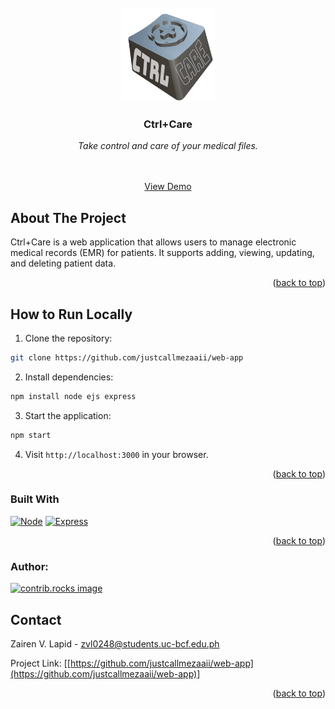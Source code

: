 <br />  
<div align="center">  
<img src="public/assets/logokeycap1.png" alt="Logo" width="150" height="150">  
</a>  
  
<h3 align="center">Ctrl+Care</h3>  
<p><i>Take control and care of your medical files.</i></p>
<p align="center">  
 
<br />  
<br />  
<a href="https://ctrl-care.onrender.com">View Demo</a>  
</p>  
</div>  

## About The Project  
Ctrl+Care is a web application that allows users to manage electronic medical records (EMR) for patients. It supports adding, viewing, updating, and deleting patient data.

<p align="right">(<a href="#readme-top">back to top</a>)</p>  
  
  
## How to Run Locally 
1. Clone the repository: 
```sh  
git clone https://github.com/justcallmezaaii/web-app
```  
2. Install dependencies:
```sh  
npm install node ejs express  
```  
3. Start the application:
```sh  
npm start
```
4. Visit `http://localhost:3000` in your browser.



<p align="right">(<a href="#readme-top">back to top</a>)</p>  
  

### Built With
[![Node][Node.js]][Node-url]
[![Express][Express.js]][Express-url]


<p align="right">(<a href="#readme-top">back to top</a>)</p>

### Author:

<a href="https://github.com/justcallmezaaii/web-app/graphs/contributors">
  <img src="https://contrib.rocks/image?repo=justcallmezaaii/web-app" alt="contrib.rocks image" />
</a>

  
<!-- CONTACT -->  
## Contact  
  
Zairen V. Lapid - zvl0248@students.uc-bcf.edu.ph  

Project Link: [[https://github.com/justcallmezaaii/web-app](https://github.com/justcallmezaaii/web-app)]
  
<p align="right">(<a href="#readme-top">back to top</a>)</p>


[contributors-url]: https://github.com/justcallmezaaii/web-app/graphs/contributors|
[Node.js]: https://upload.wikimedia.org/wikipedia/commons/7/7e/Node.js_logo_2015.svg
[Node-url]: https://nodejs.org/en
[Express.js]: https://seeklogo.com/images/E/express-logo-E9DA5D0AF7-seeklogo.com.png
[Express-url]: https://expressjs.com/


